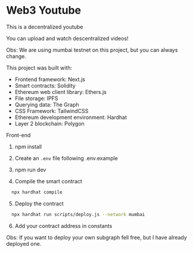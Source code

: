 # Web3 Youtube

This is a decentralized youtube

You can upload and watch descentralized videos!

Obs: We are using mumbai testnet on this project, but you can always change.

This project was built with:

- Frontend framework: Next.js
- Smart contracts: Solidity
- Ethereum web client library: Ethers.js
- File storage: IPFS
- Querying data: The Graph
- CSS Framework: TailwindCSS
- Ethereum development environment: Hardhat
- Layer 2 blockchain: Polygon

Front-end

1. npm install

2. Create an `.env` file following .env.example

3. npm run dev

4. Compile the smart contract

```sh
  npx hardhat compile
```

5. Deploy the contract

```sh
  npx hardhat run scripts/deploy.js --network mumbai
```

6. Add your contract address in constants

Obs: If you want to deploy your own subgraph fell free, but I have already deployed one.
